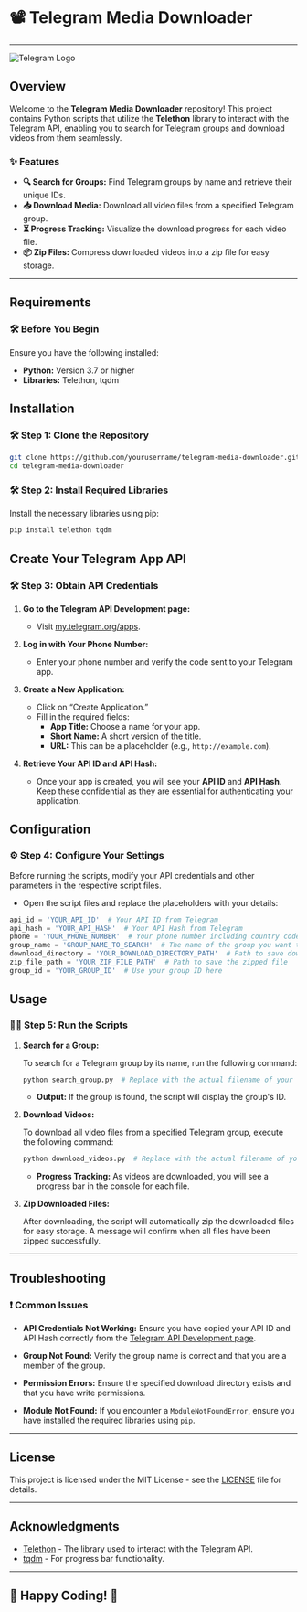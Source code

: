 # 📽️ **Telegram Media Downloader** 

---

![Telegram Logo](https://commons.wikimedia.org/wiki/File:Telegram_logo.svg)

## Overview

Welcome to the **Telegram Media Downloader** repository! This project contains Python scripts that utilize the **Telethon** library to interact with the Telegram API, enabling you to search for Telegram groups and download videos from them seamlessly.

### ✨ Features

- **🔍 Search for Groups:** Find Telegram groups by name and retrieve their unique IDs.
- **📥 Download Media:** Download all video files from a specified Telegram group.
- **⏳ Progress Tracking:** Visualize the download progress for each video file.
- **📦 Zip Files:** Compress downloaded videos into a zip file for easy storage.

---

## Requirements

### 🛠️ **Before You Begin**

Ensure you have the following installed:

- **Python:** Version 3.7 or higher
- **Libraries:** Telethon, tqdm

## Installation

### 🛠️ **Step 1: Clone the Repository**

```bash
git clone https://github.com/yourusername/telegram-media-downloader.git
cd telegram-media-downloader
```

### 🛠️ **Step 2: Install Required Libraries**

Install the necessary libraries using pip:

```bash
pip install telethon tqdm
```

## Create Your Telegram App API

### 🛠️ **Step 3: Obtain API Credentials**

1. **Go to the Telegram API Development page:**
   - Visit [my.telegram.org/apps](https://my.telegram.org/apps).
   
2. **Log in with Your Phone Number:**
   - Enter your phone number and verify the code sent to your Telegram app.

3. **Create a New Application:**
   - Click on “Create Application.”
   - Fill in the required fields:
     - **App Title:** Choose a name for your app.
     - **Short Name:** A short version of the title.
     - **URL:** This can be a placeholder (e.g., `http://example.com`).

4. **Retrieve Your API ID and API Hash:**
   - Once your app is created, you will see your **API ID** and **API Hash**. Keep these confidential as they are essential for authenticating your application.

## Configuration

### ⚙️ **Step 4: Configure Your Settings**

Before running the scripts, modify your API credentials and other parameters in the respective script files. 

- Open the script files and replace the placeholders with your details:

```python
api_id = 'YOUR_API_ID'  # Your API ID from Telegram
api_hash = 'YOUR_API_HASH'  # Your API Hash from Telegram
phone = 'YOUR_PHONE_NUMBER'  # Your phone number including country code
group_name = 'GROUP_NAME_TO_SEARCH'  # The name of the group you want to search for
download_directory = 'YOUR_DOWNLOAD_DIRECTORY_PATH'  # Path to save downloaded media
zip_file_path = 'YOUR_ZIP_FILE_PATH'  # Path to save the zipped file
group_id = 'YOUR_GROUP_ID'  # Use your group ID here
```

## Usage

### 🏃‍♂️ **Step 5: Run the Scripts**

1. **Search for a Group:**

   To search for a Telegram group by its name, run the following command:

   ```bash
   python search_group.py  # Replace with the actual filename of your search script
   ```

   - **Output:** If the group is found, the script will display the group's ID.

2. **Download Videos:**

   To download all video files from a specified Telegram group, execute the following command:

   ```bash
   python download_videos.py  # Replace with the actual filename of your download script
   ```

   - **Progress Tracking:** As videos are downloaded, you will see a progress bar in the console for each file.

3. **Zip Downloaded Files:**

   After downloading, the script will automatically zip the downloaded files for easy storage. A message will confirm when all files have been zipped successfully.

---

## Troubleshooting

### ❗ Common Issues

- **API Credentials Not Working:** Ensure you have copied your API ID and API Hash correctly from the [Telegram API Development page](https://my.telegram.org/apps).
  
- **Group Not Found:** Verify the group name is correct and that you are a member of the group.

- **Permission Errors:** Ensure the specified download directory exists and that you have write permissions.

- **Module Not Found:** If you encounter a `ModuleNotFoundError`, ensure you have installed the required libraries using `pip`.

---

## License

This project is licensed under the MIT License - see the [LICENSE](LICENSE) file for details.

---

## Acknowledgments

- [Telethon](https://docs.telethon.dev/) - The library used to interact with the Telegram API.
- [tqdm](https://tqdm.github.io/) - For progress bar functionality.

---

## 🌟 **Happy Coding!** 🌟
